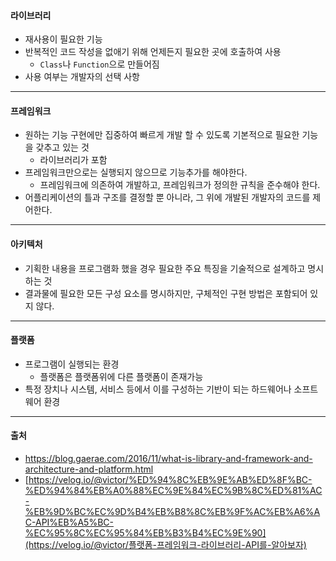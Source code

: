 #### 라이브러리

- 재사용이 필요한 기능
- 반복적인 코드 작성을 없애기 위해 언제든지 필요한 곳에 호출하여 사용
  - `Class`나 `Function`으로 만들어짐
- 사용 여부는 개발자의 선택 사항

---

#### 프레임워크

- 원하는 기능 구현에만 집중하여 빠르게 개발 할 수 있도록 기본적으로 필요한 기능을 갖추고 있는 것
  - 라이브러리가 포함
- 프레임워크만으로는 실행되지 않으므로 기능추가를 해야한다.
  - 프레임워크에 의존하여 개발하고, 프레임워크가 정의한 규칙을 준수해야 한다.
- 어플리케이션의 틀과 구조를 결정할 뿐 아니라, 그 위에 개발된 개발자의 코드를 제어한다.

---

#### 아키텍처

- 기획한 내용을 프로그램화 했을 경우 필요한 주요 특징을 기술적으로 설계하고 명시하는 것
- 결과물에 필요한 모든 구성 요소를 명시하지만, 구체적인 구현 방법은 포함되어 있지 않다.

---

#### 플랫폼

- 프로그램이 실행되는 환경
  - 플랫폼은 플랫폼위에 다른 플랫폼이 존재가능
- 특정 장치나 시스템, 서비스 등에서 이를 구성하는 기반이 되는 하드웨어나 소프트웨어 환경

---

#### 출처  

- https://blog.gaerae.com/2016/11/what-is-library-and-framework-and-architecture-and-platform.html
- [https://velog.io/@victor/%ED%94%8C%EB%9E%AB%ED%8F%BC-%ED%94%84%EB%A0%88%EC%9E%84%EC%9B%8C%ED%81%AC-%EB%9D%BC%EC%9D%B4%EB%B8%8C%EB%9F%AC%EB%A6%AC-API%EB%A5%BC-%EC%95%8C%EC%95%84%EB%B3%B4%EC%9E%90](https://velog.io/@victor/플랫폼-프레임워크-라이브러리-API를-알아보자)